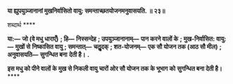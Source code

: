 **या ह्युपयुञ्जानानां मुखनिर्वासितो वायु: समन्ताच्छतयोजनमनुवासयति. ॥ २३॥** 

शब्दार्थ **** 

**या:—** **जो (वे मधु धाराएँ)** **; हि—** **निस्सन्देह** **; उपयुञ्जानानाम्—** **पान करने वालों के** **; मुख-निर्वासित: वायु:—** **मुखों से** **निष्कासित वायु** **; समन्तात्—** **चतुॢदक्** **; शत-योजनम्—** **एक सौ योजन तक (आठ सौ मील)** **; अनुवासयति—** **सुगन्धित बना** **देती है।** **.** 

**इस मधु को पीने वालों के मुख से निकली वायु चारों ओर सौ योजन तक के भूभाग को** **सुगन्धित बना देती है।** **** 